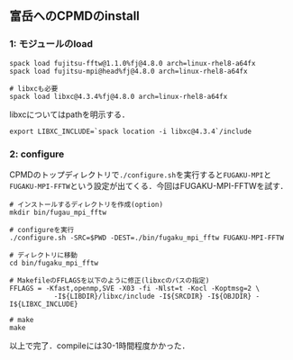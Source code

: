 

## 富岳へのCPMDのinstall


### 1: モジュールのload

```
spack load fujitsu-fftw@1.1.0%fj@4.8.0 arch=linux-rhel8-a64fx
spack load fujitsu-mpi@head%fj@4.8.0 arch=linux-rhel8-a64fx

# libxcも必要
spack load libxc@4.3.4%fj@4.8.0 arch=linux-rhel8-a64fx
```

libxcについてはpathを明示する．

```
export LIBXC_INCLUDE=`spack location -i libxc@4.3.4`/include
```

### 2: configure

CPMDのトップディレクトリで`./configure.sh`を実行すると`FUGAKU-MPI`と`FUGAKU-MPI-FFTW`という設定が出てくる．今回はFUGAKU-MPI-FFTWを試す．

```
# インストールするディレクトリを作成(option)
mkdir bin/fugau_mpi_fftw

# configureを実行
./configure.sh -SRC=$PWD -DEST=./bin/fugaku_mpi_fftw FUGAKU-MPI-FFTW

# ディレクトリに移動
cd bin/fugaku_mpi_fftw

# MakefileのFFLAGSを以下のように修正(libxcのパスの指定)
FFLAGS = -Kfast,openmp,SVE -X03 -fi -Nlst=t -Kocl -Koptmsg=2 \
           -I${LIBDIR}/libxc/include -I${SRCDIR} -I${OBJDIR} -I${LIBXC_INCLUDE}
		   
# make
make
```

以上で完了．compileには30-1時間程度かかった．
